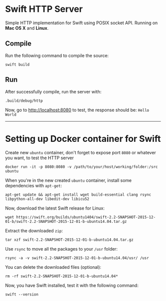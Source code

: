 # Swift HTTP Server

Simple HTTP implementation for Swift using POSIX socket API. Running on **Mac OS X** and **Linux**.

## Compile

Run the following command to compile the source:

```
swift build
```

## Run

After successfully compile, run the server with:

```
.build/debug/http
```

Now, go to [http://localhost:8080](http://localhost:8080) to test, the response should be: `Hello World`

---

# Setting up Docker container for Swift

Create new `ubuntu` container, don't forget to expose port `8080` or whatever you want, to test the HTTP server

```
docker run -it -p 8080:8080 -v /path/to/your/host/working/folder:/src ubuntu
```

When you're in the new created `ubuntu` container, install some dependencies with `apt-get`:

```
apt-get update && apt-get install wget build-essential clang rsync libpython-all-dev libedit-dev libicu52
```

Now, download the latest Swift release for Linux:

```
wget https://swift.org/builds/ubuntu1404/swift-2.2-SNAPSHOT-2015-12-01-b/swift-2.2-SNAPSHOT-2015-12-01-b-ubuntu14.04.tar.gz
```

Extract the downloaded `zip`:

```
tar xzf swift-2.2-SNAPSHOT-2015-12-01-b-ubuntu14.04.tar.gz
```

Use `rsync` to move all the packages to your `/usr` folder:

```
rsync -a -v swift-2.2-SNAPSHOT-2015-12-01-b-ubuntu14.04/usr/ /usr
```

You can delete the downloaded files (optional):

```
rm -rf swift-2.2-SNAPSHOT-2015-12-01-b-ubuntu14.04*
```

Now, you have Swift installed, test it with the following command:

```
swift --version
```

